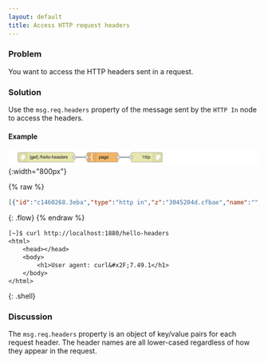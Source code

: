 ```yaml
---
layout: default
title: Access HTTP request headers
---
```


### Problem

You want to access the HTTP headers sent in a request.

### Solution

Use the `msg.req.headers` property of the message sent by the <code class="node">HTTP In</code>
node to access the headers.

#### Example

![](/images/http/access-http-request-headers.png){:width="800px"}

{% raw %}
~~~json
[{"id":"c1460268.3eba","type":"http in","z":"3045204d.cfbae","name":"","url":"/hello-headers","method":"get","swaggerDoc":"","x":130,"y":380,"wires":[["24199456.dbe66c"]]},{"id":"24199456.dbe66c","type":"template","z":"3045204d.cfbae","name":"page","field":"payload","fieldType":"msg","format":"handlebars","syntax":"mustache","template":"<html>\n    <head></head>\n    <body>\n        <h1>User agent: {{req.headers.user-agent}}</h1>\n    </body>\n</html>","x":310,"y":380,"wires":[["b3531892.4cace8"]]},{"id":"b3531892.4cace8","type":"http response","z":"3045204d.cfbae","name":"","x":450,"y":380,"wires":[]}]
~~~
{: .flow}
{% endraw %}

~~~text
[~]$ curl http://localhost:1880/hello-headers
<html>
    <head></head>
    <body>
        <h1>User agent: curl&#x2F;7.49.1</h1>
    </body>
</html>
~~~
{: .shell}

### Discussion

The `msg.req.headers` property is an object of key/value pairs for each request header.
The header names are all lower-cased regardless of how they appear in the request.

